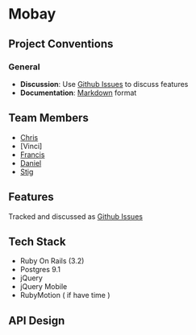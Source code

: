 # Mobay

## Project Conventions

### General
- **Discussion**: Use [Github Issues](https://github.com/HKCodeCamp/mobay/issues/) to discuss features
- **Documentation**: [Markdown](http://github.github.com/github-flavored-markdown/) format

## Team Members
- [Chris](https://github.com/moming2k)
- [Vinci]
- [Francis](https://github.com/siuying)
- [Daniel](https://github.com/dannemanne)
- [Stig](https://github.com/stigtsp)

## Features
Tracked and discussed as [Github Issues](https://github.com/HKCodeCamp/mobay/issues/)

## Tech Stack

- Ruby On Rails (3.2)
- Postgres 9.1
- jQuery
- jQuery Mobile
- RubyMotion ( if have time )

## API Design

